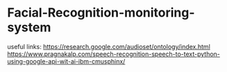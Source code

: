 # Facial-Recognition-monitoring-system
useful links: https://research.google.com/audioset/ontology/index.html
              https://www.pragnakalp.com/speech-recognition-speech-to-text-python-using-google-api-wit-ai-ibm-cmusphinx/
